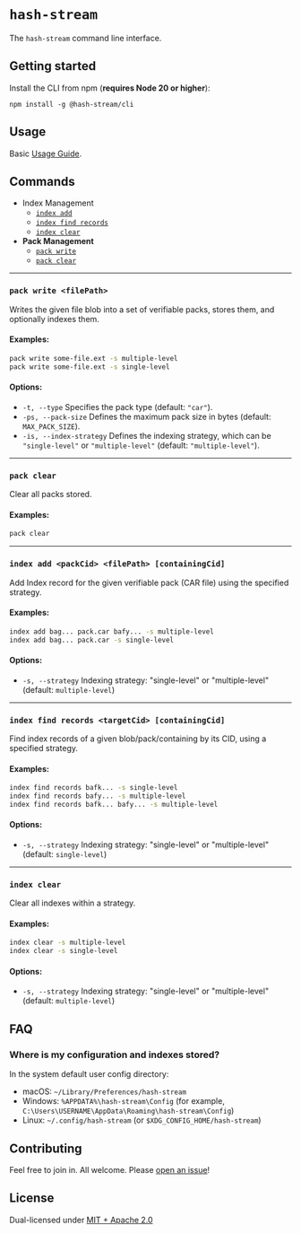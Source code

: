 # `hash-stream`

The `hash-stream` command line interface.

## Getting started

Install the CLI from npm (**requires Node 20 or higher**):

```console
npm install -g @hash-stream/cli
```

## Usage

Basic [Usage Guide](./USAGE.md).

## Commands

- Index Management
  - [`index add`](#index-add-packcid-filepath-containingcid)
  - [`index find records`](#index-find-records-blockcid-containingcid)
  - [`index clear`](#index-clear)
- **Pack Management**
  - [`pack write`](#pack-write-filepath)
  - [`pack clear`](#pack-clear)

---

### `pack write <filePath>`

Writes the given file blob into a set of verifiable packs, stores them, and optionally indexes them.

#### Examples:

```sh
pack write some-file.ext -s multiple-level
pack write some-file.ext -s single-level
```

#### Options:

- `-t, --type` Specifies the pack type (default: `"car"`).
- `-ps, --pack-size` Defines the maximum pack size in bytes (default: `MAX_PACK_SIZE`).
- `-is, --index-strategy` Defines the indexing strategy, which can be `"single-level"` or `"multiple-level"` (default: `"multiple-level"`).

---

### `pack clear`

Clear all packs stored.

#### Examples:

```sh
pack clear
```

---

### `index add <packCid> <filePath> [containingCid]`

Add Index record for the given verifiable pack (CAR file) using the specified strategy.

#### Examples:

```sh
index add bag... pack.car bafy... -s multiple-level
index add bag... pack.car -s single-level
```

#### Options:

- `-s, --strategy` Indexing strategy: "single-level" or "multiple-level" (default: `multiple-level`)

---

### `index find records <targetCid> [containingCid]`

Find index records of a given blob/pack/containing by its CID, using a specified strategy.

#### Examples:

```sh
index find records bafk... -s single-level
index find records bafy... -s multiple-level
index find records bafk... bafy... -s multiple-level
```

#### Options:

- `-s, --strategy` Indexing strategy: "single-level" or "multiple-level" (default: `single-level`)

---

### `index clear`

Clear all indexes within a strategy.

#### Examples:

```sh
index clear -s multiple-level
index clear -s single-level
```

#### Options:

- `-s, --strategy` Indexing strategy: "single-level" or "multiple-level" (default: `multiple-level`)

## FAQ

### Where is my configuration and indexes stored?

In the system default user config directory:

- macOS: `~/Library/Preferences/hash-stream`
- Windows: `%APPDATA%\hash-stream\Config` (for example, `C:\Users\USERNAME\AppData\Roaming\hash-stream\Config`)
- Linux: `~/.config/hash-stream` (or `$XDG_CONFIG_HOME/hash-stream`)

## Contributing

Feel free to join in. All welcome. Please [open an issue](https://github.com/vasco-santos/hash-stream/issues)!

## License

Dual-licensed under [MIT + Apache 2.0](https://github.com/vasco-santos/hash-stream/blob/main/license.md)
